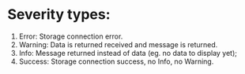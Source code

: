 # Severity types:
1. Error: Storage connection error.
2. Warning: Data is returned received and message is returned.
3. Info: Message returned instead of data (eg. no data to display yet);
4. Success: Storage connection success, no Info, no Warning.